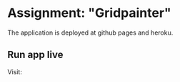 # Assignment: "Gridpainter"

The application is deployed at github pages and heroku.

## Run app live 

Visit:
